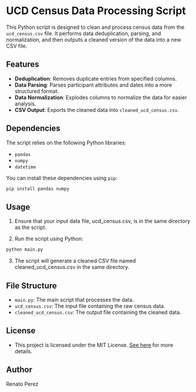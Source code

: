 # UCD Census Data Processing Script

This Python script is designed to clean and process census data from the `ucd_census.csv` file. It performs data deduplication, parsing, and normalization, and then outputs a cleaned version of the data into a new CSV file.

## Features

- **Deduplication**: Removes duplicate entries from specified columns.
- **Data Parsing**: Parses participant attributes and dates into a more structured format.
- **Data Normalization**: Explodes columns to normalize the data for easier analysis.
- **CSV Output**: Exports the cleaned data into `cleaned_ucd_census.csv`.

## Dependencies

The script relies on the following Python libraries:

- `pandas`
- `numpy`
- `datetime`

You can install these dependencies using `pip`:

```bash
pip install pandas numpy
```

## Usage

1. Ensure that your input data file, ucd_census.csv, is in the same directory as the script.

2. Run the script using Python:
```bash
python main.py
```

3. The script will generate a cleaned CSV file named cleaned_ucd_census.csv in the same directory.

## File Structure

- `main.py`: The main script that processes the data.
- `ucd_census.csv`: The input file containing the raw census data.
- `cleaned_ucd_census.csv`: The output file containing the cleaned data.

## License

- This project is licensed under the MIT License. [See here](https://opensource.org/licenses/MIT) for more details.

## Author

Renato Perez